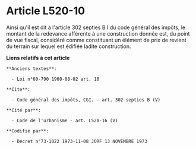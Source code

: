 # Article L520-10

Ainsi qu'il est dit à l'article 302 septies B I du code général des impôts, le montant de la redevance afférente à une
construction donnée est, du point de vue fiscal, considéré comme constituant un élément de prix de revient du terrain sur
lequel est édifiée ladite construction.

**Liens relatifs à cet article**

	**Anciens textes**:

	  - Loi n°60-790 1960-08-02 art. 10

	**Cite**:

	  - Code général des impôts, CGI. - art. 302 septies B (V)

	**Cité par**:

	  - Code de l'urbanisme - art. L520-16 (V)

	**Codifié par**:

	  - Décret n°73-1022 1973-11-08 JORF 13 NOVEMBRE 1973
